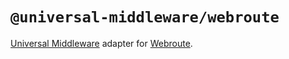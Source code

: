 # `@universal-middleware/webroute`

[Universal Middleware](https://github.com/magne4000/universal-middleware) adapter for [Webroute](https://webroute.vercel.app).
